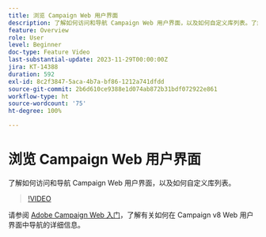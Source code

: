 ```yaml
---
title: 浏览 Campaign Web 用户界面
description: 了解如何访问和导航 Campaign Web 用户界面，以及如何自定义库列表。了解 AI 支持的知识助手。
feature: Overview
role: User
level: Beginner
doc-type: Feature Video
last-substantial-update: 2023-11-29T00:00:00Z
jira: KT-14388
duration: 592
exl-id: 8c2f3847-5aca-4b7a-bf86-1212a741dfdd
source-git-commit: 2b6d610ce9388e1d074ab872b31bdf072922e861
workflow-type: ht
source-wordcount: '75'
ht-degree: 100%

---
```


# 浏览 Campaign Web 用户界面

了解如何访问和导航 Campaign Web 用户界面，以及如何自定义库列表。

>[!VIDEO](https://video.tv.adobe.com/v/3453432/?learn=on&captions=chi_hans)

请参阅 [Adobe Campaign Web 入门](https://experienceleague.adobe.com/docs/campaign-web/v8/start/get-started.html?lang=zh-Hans)，了解有关如何在 Campaign v8 Web 用户界面中导航的详细信息。
